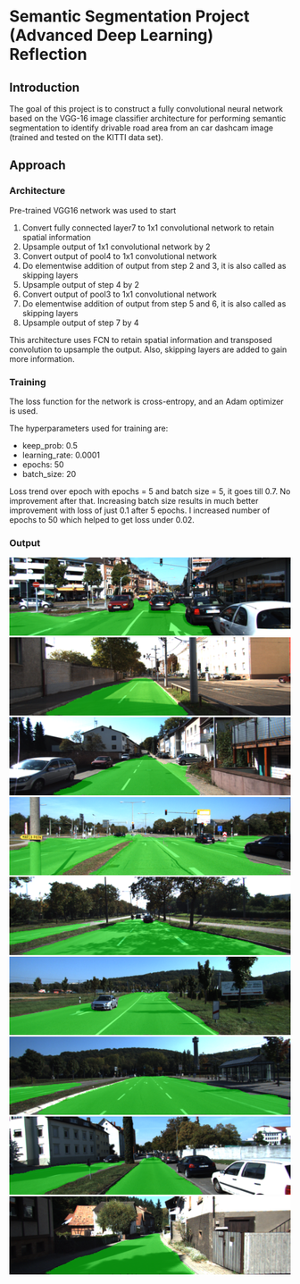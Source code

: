# Semantic Segmentation Project (Advanced Deep Learning) Reflection

## Introduction

The goal of this project is to construct a fully convolutional neural network based on the VGG-16 image classifier architecture for performing semantic segmentation to identify drivable road area from an car dashcam image (trained and tested on the KITTI data set).

## Approach

### Architecture

Pre-trained VGG16 network was used to start
1. Convert fully connected layer7 to 1x1 convolutional network to retain spatial information
2. Upsample output of 1x1 convolutional network by 2
3. Convert output of pool4 to 1x1 convolutional network
4. Do elementwise addition of output from step 2 and 3, it is also called as skipping layers
5. Upsample output of step 4 by 2
6. Convert output of pool3 to 1x1 convolutional network
7. Do elementwise addition of output from step 5 and 6, it is also called as skipping layers
8. Upsample output of step 7 by 4

This architecture uses FCN to retain spatial information and transposed convolution to upsample
the output. Also, skipping layers are added to gain more information.

### Training

The loss function for the network is cross-entropy, and an Adam optimizer is used.

The hyperparameters used for training are:

  - keep_prob: 0.5
  - learning_rate: 0.0001
  - epochs: 50
  - batch_size: 20

Loss trend over epoch with epochs = 5 and batch size = 5, it goes till 0.7. No improvement after that. Increasing batch size results in much better improvement with loss of just 0.1 after 5 epochs. I increased number of epochs to 50 which helped to get loss under 0.02.

### Output

![output1](./output1.png)
![output2](./output2.png)
![output3](./output3.png)
![output4](./output4.png)
![output5](./output5.png)
![output6](./output6.png)
![output7](./output7.png)
![output8](./output8.png)
![output8](./output9.png)

